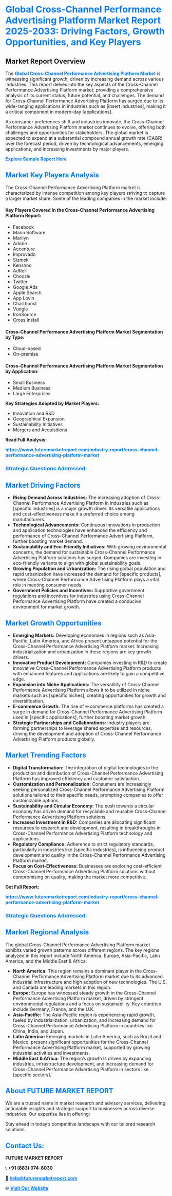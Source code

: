 <h1 style="color: #007BFF;">Global Cross-Channel Performance Advertising Platform Market Report 2025-2033: Driving Factors, Growth Opportunities, and Key Players</h1>

<section id="overview">
<h2>Market Report Overview</h2>
<p>The <a href="https://www.futuremarketreport.com/industry-report/cross-channel-performance-advertising-platform-market" style="color: #007BFF; text-decoration: none;"><strong>Global Cross-Channel Performance Advertising Platform Market</strong></a> is witnessing significant growth, driven by increasing demand across various industries. This report delves into the key aspects of the Cross-Channel Performance Advertising Platform market, providing a comprehensive analysis of its current status, future potential, and challenges. The demand for Cross-Channel Performance Advertising Platform has surged due to its wide-ranging applications in industries such as [insert industries], making it a critical component in modern-day [applications].</p>
<p>As consumer preferences shift and industries innovate, the Cross-Channel Performance Advertising Platform market continues to evolve, offering both challenges and opportunities for stakeholders. The global market is expected to expand at a substantial compound annual growth rate (CAGR) over the forecast period, driven by technological advancements, emerging applications, and increasing investments by major players.</p>
</section>

<section id="overview">
<p><a href="https://www.futuremarketreport.com/request-sample/reportId=52172" style="color: #007BFF; text-decoration: none;"><strong>Explore Sample Report Here</strong></a></p>
</section>

<section id="key-players">
<h2 style="color: #007BFF;">Market Key Players Analysis</h2>
<p>The Cross-Channel Performance Advertising Platform market is characterized by intense competition among key players striving to capture a larger market share. Some of the leading companies in the market include:</p>
<h4>Key Players Covered in the Cross-Channel Performance Advertising Platform Report:</h4>
<ul><li>Facebook</li><li>Marin Software</li><li>Marilyn</li><li>Adobe</li><li>Accenture</li><li>Improvado</li><li>Sizmek</li><li>Kenshoo</li><li>AdRoll</li><li>Choozle</li><li>Twitter</li><li>Google Ads</li><li>Apple Search</li><li>App Lovin</li><li>Chartboost</li><li>Vungle</li><li>IronSource</li><li>Cross Install</li></ul>
<h4>Cross-Channel Performance Advertising Platform Market Segmentation by Type:</h4>
<ul><li>Cloud-based</li><li>On-premise</li></ul>

<h4>Cross-Channel Performance Advertising Platform Market Segmentation by Application:</h4>
<ul><li>Small Business</li><li>Medium Business</li><li>Large Enterprises</li></ul>
<p><strong>Key Strategies Adopted by Market Players:</strong></p>
<ul>
<li>Innovation and R&D</li>
<li>Geographical Expansion</li>
<li>Sustainability Initiatives</li>
<li>Mergers and Acquisitions</li>
</ul>
</section>

<section>
<p><strong>Read Full Analysis: </strong></p><a href="https://www.futuremarketreport.com/industry-report/cross-channel-performance-advertising-platform-market" style="color: #007BFF; text-decoration: none;"><strong>https://www.futuremarketreport.com/industry-report/cross-channel-performance-advertising-platform-market</strong></a>
<h3 style="color: #007BFF;">Strategic Questions Addressed:</h3>
</section>

<section id="driving-factors">
<h2 style="color: #007BFF;">Market Driving Factors</h2>
<ul>
<li><strong>Rising Demand Across Industries:</strong> The increasing adoption of Cross-Channel Performance Advertising Platform in industries such as [specific industries] is a major growth driver. Its versatile applications and cost-effectiveness make it a preferred choice among manufacturers.</li>
<li><strong>Technological Advancements:</strong> Continuous innovations in production and application technologies have enhanced the efficiency and performance of Cross-Channel Performance Advertising Platform, further boosting market demand.</li>
<li><strong>Sustainability and Eco-Friendly Initiatives:</strong> With growing environmental concerns, the demand for sustainable Cross-Channel Performance Advertising Platform solutions has surged. Companies are investing in eco-friendly variants to align with global sustainability goals.</li>
<li><strong>Growing Population and Urbanization:</strong> The rising global population and rapid urbanization have increased the demand for [specific products], where Cross-Channel Performance Advertising Platform plays a vital role in meeting consumer needs.</li>
<li><strong>Government Policies and Incentives:</strong> Supportive government regulations and incentives for industries using Cross-Channel Performance Advertising Platform have created a conducive environment for market growth.</li>
</ul>
</section>

<section id="growth-opportunities">
<h2 style="color: #007BFF;">Market Growth Opportunities</h2>
<ul>
<li><strong>Emerging Markets:</strong> Developing economies in regions such as Asia-Pacific, Latin America, and Africa present untapped potential for the Cross-Channel Performance Advertising Platform market. Increasing industrialization and urbanization in these regions are key growth drivers.</li>
<li><strong>Innovative Product Development:</strong> Companies investing in R&D to create innovative Cross-Channel Performance Advertising Platform products with enhanced features and applications are likely to gain a competitive edge.</li>
<li><strong>Expansion into Niche Applications:</strong> The versatility of Cross-Channel Performance Advertising Platform allows it to be utilized in niche markets such as [specific niches], creating opportunities for growth and diversification.</li>
<li><strong>E-commerce Growth:</strong> The rise of e-commerce platforms has created a surge in demand for Cross-Channel Performance Advertising Platform used in [specific applications], further boosting market growth.</li>
<li><strong>Strategic Partnerships and Collaborations:</strong> Industry players are forming partnerships to leverage shared expertise and resources, driving the development and adoption of Cross-Channel Performance Advertising Platform products globally.</li>
</ul>
</section>

<section id="trending-factors">
<h2 style="color: #007BFF;">Market Trending Factors</h2>
<ul>
<li><strong>Digital Transformation:</strong> The integration of digital technologies in the production and distribution of Cross-Channel Performance Advertising Platform has improved efficiency and customer satisfaction.</li>
<li><strong>Customization and Personalization:</strong> Consumers are increasingly seeking personalized Cross-Channel Performance Advertising Platform solutions tailored to their specific needs, prompting companies to offer customizable options.</li>
<li><strong>Sustainability and Circular Economy:</strong> The push towards a circular economy has driven demand for recyclable and reusable Cross-Channel Performance Advertising Platform solutions.</li>
<li><strong>Increased Investment in R&D:</strong> Companies are allocating significant resources to research and development, resulting in breakthroughs in Cross-Channel Performance Advertising Platform technology and applications.</li>
<li><strong>Regulatory Compliance:</strong> Adherence to strict regulatory standards, particularly in industries like [specific industries], is influencing product development and quality in the Cross-Channel Performance Advertising Platform market.</li>
<li><strong>Focus on Cost-Effectiveness:</strong> Businesses are exploring cost-efficient Cross-Channel Performance Advertising Platform solutions without compromising on quality, making the market more competitive.</li>
</ul>
</section>

<section>
<p><strong>Get Full Report: </strong></p><a href="https://www.futuremarketreport.com/industry-report/cross-channel-performance-advertising-platform-market" style="color: #007BFF; text-decoration: none;"><strong>https://www.futuremarketreport.com/industry-report/cross-channel-performance-advertising-platform-market</strong></a>
<h3 style="color: #007BFF;">Strategic Questions Addressed:</h3>
</section>


<section id="regional-analysis">
<h2 style="color: #007BFF;">Market Regional Analysis</h2>
<p>The global Cross-Channel Performance Advertising Platform market exhibits varied growth patterns across different regions. The key regions analyzed in this report include North America, Europe, Asia-Pacific, Latin America, and the Middle East & Africa:</p>
<ul>
<li><strong>North America:</strong> This region remains a dominant player in the Cross-Channel Performance Advertising Platform market due to its advanced industrial infrastructure and high adoption of new technologies. The U.S. and Canada are leading markets in this region.</li>
<li><strong>Europe:</strong> Europe has witnessed steady growth in the Cross-Channel Performance Advertising Platform market, driven by stringent environmental regulations and a focus on sustainability. Key countries include Germany, France, and the U.K.</li>
<li><strong>Asia-Pacific:</strong> The Asia-Pacific region is experiencing rapid growth, fueled by industrialization, urbanization, and increasing demand for Cross-Channel Performance Advertising Platform in countries like China, India, and Japan.</li>
<li><strong>Latin America:</strong> Emerging markets in Latin America, such as Brazil and Mexico, present significant opportunities for the Cross-Channel Performance Advertising Platform market, supported by growing industrial activities and investments.</li>
<li><strong>Middle East & Africa:</strong> The region’s growth is driven by expanding industries, infrastructure development, and increasing demand for Cross-Channel Performance Advertising Platform in sectors like [specific sectors].</li>
</ul>
</section>

<footer>
<h2 style="color: #007BFF;">About FUTURE MARKET REPORT</h2>
<p>We are a trusted name in market research and advisory services, delivering actionable insights and strategic support to businesses across diverse industries. Our expertise lies in offering:</p>

<p>Stay ahead in today’s competitive landscape with our tailored research solutions.</p>

<h2 style="color: #007BFF;">Contact Us:</h2>
<p><strong>FUTURE MARKET REPORT</strong></p>
<p>📞 <strong>+91 (883) 074-8030</strong></p>
<p>📧 <strong><a href="mailto:help@futuremarketreport.com" style="color: #007BFF;">help@futuremarketreport.com</a></strong></p>
<p>🌐 <strong><a href="https://www.futuremarketreport.com/" style="color: #007BFF;">Visit Our Website</a></strong></p>
</footer>